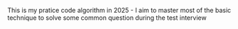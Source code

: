 This is my pratice code algorithm in 2025 - I aim to master most of the basic technique to solve some common question during the test interview
